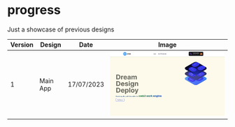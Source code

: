 # progress
Just a showcase of previous designs

| Version | Design | Date | Image |
|-|-|-|-|
| 1 | Main App | 17/07/2023 | ![Main App Image](https://github.com/dAble-repos/progress/blob/main/Screenshot%202023-07-17%20at%2018.06.23.png) |
